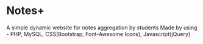# Notes+
A simple dynamic website for notes aggregation by students
Made by using - PHP, MySQL, CSS(Bootstrap, Font-Awesome Icons), Javascript(jQuery)
